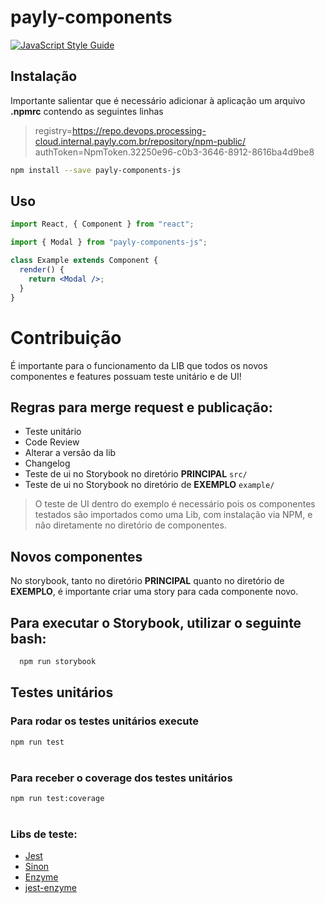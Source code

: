 # payly-components
[![JavaScript Style Guide](https://img.shields.io/badge/code_style-standard-brightgreen.svg)](https://standardjs.com)

## Instalação
  Importante salientar que é necessário adicionar à aplicação um arquivo **.npmrc** contendo as seguintes linhas

  > registry=https://repo.devops.processing-cloud.internal.payly.com.br/repository/npm-public/
  > authToken=NpmToken.32250e96-c0b3-3646-8912-8616ba4d9be8

```bash
npm install --save payly-components-js
```

## Uso

```jsx
import React, { Component } from "react";

import { Modal } from "payly-components-js";

class Example extends Component {
  render() {
    return <Modal />;
  }
}
```

# Contribuição
  É importante para o funcionamento da LIB que todos os novos componentes e features possuam teste unitário e de UI!

## Regras para merge request e publicação:
 - Teste unitário
 - Code Review
 - Alterar a versão da lib
 - Changelog
 - Teste de ui no Storybook no diretório **PRINCIPAL** `src/`
 - Teste de ui no Storybook no diretório de **EXEMPLO** `example/`

> O teste de UI dentro do exemplo é necessário pois os componentes testados são importados como uma Lib, com instalação via NPM, e não diretamente no diretório de componentes.
## Novos componentes
  No storybook, tanto no diretório **PRINCIPAL** quanto no diretório de  **EXEMPLO**, é importante criar uma story para cada componente novo.

## Para executar o Storybook, utilizar o seguinte bash:
  ```bash
    npm run storybook
  ```
## Testes unitários

  ### Para rodar os testes unitários execute
  ```bash
  npm run test
  ```
  #
  ### Para receber o coverage dos testes unitários
  ```bash
  npm run test:coverage
  ```
  #
  ### Libs de teste:
- [Jest](https://jestjs.io/)
- [Sinon](https://sinonjs.org/)
- [Enzyme](https://airbnb.io/enzyme/)
- [jest-enzyme](https://github.com/FormidableLabs/enzyme-matchers/tree/master/packages/jest-enzyme#readme)
##
